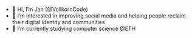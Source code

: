 - 👋 Hi, I’m Jan (@VollkornCode)
- 👀 I’m interested in improving social media and helping people reclaim their digital identity and communities
- 🌱 I’m currently studying computer science @ETH

<!---
VollkornCode/VollkornCode is a ✨ special ✨ repository because its `README.md` (this file) appears on your GitHub profile.
You can click the Preview link to take a look at your changes.
--->
